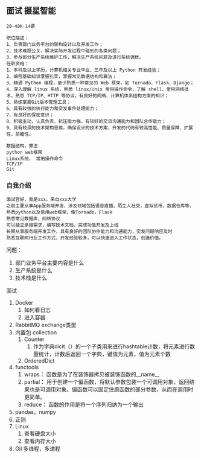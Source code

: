 ## 面试 摄星智能
```
20-40K·14薪

职位描述：
1、负责部门业务平台的架构设计以及开发工作；
2、技术难题公关，解决实际开发过程中碰到的各类问题；
3、参与部分生产系统维护工作，解决生产系统问题及进行系统调优。
任职资格：
1、本科及以上学历，计算机相关专业毕业，三年及以上 Python 开发经验；
2、编程基础知识掌握扎实，掌握常见数据结构和算法；
3、精通 Python 编程，至少熟悉一种常见的 Web 框架，如 Tornado、Flask、Django；
4、深入理解 linux 系统，熟悉 linux/Unix 常用操作命令，了解 shell、常用网络技术，熟悉 TCP/IP、HTTP 等协议，有良好的网络、计算机体系结构方面的知识；
5、熟练掌握Git版本管理工具；
6、具有较强的执行能力和突发事件处理能力；
7、有良好的保密意识；
8、积极主动，认真负责，抗压能力强，有较好的交流沟通能力和团队合作能力；
9、具有较深的技术架构思维，确保设计的技术方案、开发的代码有较高性能、质量保障、扩展性，前瞻性。

数据结构，算法
python web框架
Linux系统， 常用操作命令
TCP/IP
Git
```

### 自我介绍

```
面试官好，我是xxx。来自xxx大学
之前主要从事App服务端开发，涉及领域包括语音直播，陌生人社交，虚拟货币，数据仓库等。
熟悉python以及常用web框架，像Tornado，Flask
熟悉常见数据库，网络协议
可以独立承接需求，编写技术文档，完成功能开发及上线
长期从事服务端开发工作，具有良好的团队协作能力和沟通能力，突发问题响应及时
熟悉互联网行业工作方式，开发经验较多，可以快速进入工作状态，创造价值。
```

问题：

1. 部门业务平台主要内容是什么
2. 生产系统是什么
3. 技术栈是什么

面试

1. Docker
   1. 如何看日志
   2. 进入容器
2. RabbitMQ exchange类型
3. 内置包 collection
   1. Counter
      1. 作为字典dicit（）的一个子类用来进行hashtable计数，将元素进行数量统计，计数后返回一个字典，键值为元素，值为元素个数
   2. OrderedDict
4. functools
   1. wraps： 函数是为了在装饰器拷贝被装饰函数的__name__
   2. partial： 用于创建一个偏函数，将默认参数包装一个可调用对象，返回结果也是可调用对象。偏函数可以固定住原函数的部分参数，从而在调用时更简单。
   3. reduce： 函数的作用是将一个序列归纳为一个输出
5. pandas，numpy
6. 正则
7. Linux
   1. 查看硬盘大小
   2. 查看内存大小
8. Gil 多线程，多进程

